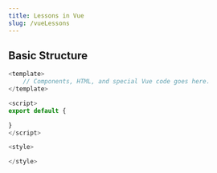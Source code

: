 ```yaml
---
title: Lessons in Vue
slug: /vueLessons
---
```

## Basic Structure

```javascript
<template>
    // Components, HTML, and special Vue code goes here.
</template>

<script>
export default {

}
</script>

<style>

</style>
```
